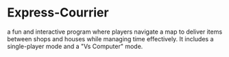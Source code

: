 # Express-Courrier
a fun and interactive program where players navigate a map to deliver items between shops and houses while managing time effectively. It includes a single-player mode and a "Vs Computer" mode.
